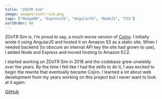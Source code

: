 ```yaml
---
title: "ZOoTR Sim"
image: images/zootr-sim.png
tags: ["MongoDB", "ExpressJS", "AngularJS", "NodeJS", "CSS"]
sortOrder: 40
---
```


ZOoTR Sim is, I'm proud to say, a much worse version of [Cojiro](https://cojiro.christianlegge.dev). I initially wrote it using AngularJS and hosted it on Amazon S3 as a static site. When I needed backend (to obscure an internal API key the site had grown to use), I added Node and Express and moved hosting to Amazon EC2.

I started working on ZOoTR Sim in 2018 and the codebase grew unwieldy over the years. By the time I felt like I had the skills to do it, I was excited to begin the rewrite that eventually became Cojiro. I learned a lot about web development from my years working on this project but I never want to look at it again.

[GitHub](https://github.com/christianlegge/scatter.live)
